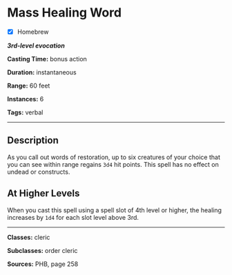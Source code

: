 # Mass Healing Word

- [x] Homebrew

***3rd-level evocation***

**Casting Time:** bonus action

**Duration:** instantaneous

**Range:** 60 feet

**Instances:** 6

**Tags:** verbal

---

## Description
As you call out words of restoration, up to six creatures of your choice that you can see within range regains `3d4` hit points.
This spell has no effect on undead or constructs.

## At Higher Levels
When you cast this spell using a spell slot of 4th level or higher, the healing increases by `1d4` for each slot level above 3rd.

---

**Classes:** cleric

**Subclasses:** order cleric

**Sources:** PHB, page 258
